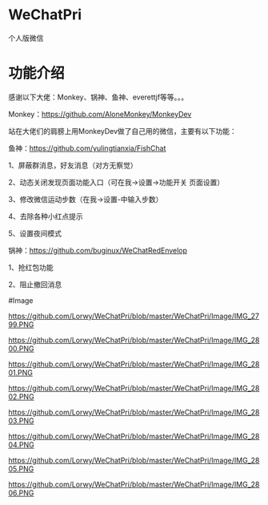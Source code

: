 # WeChatPri
个人版微信

# 功能介绍
感谢以下大佬：Monkey、锅神、鱼神、everettjf等等。。。

Monkey：https://github.com/AloneMonkey/MonkeyDev

站在大佬们的肩膀上用MonkeyDev做了自己用的微信，主要有以下功能：

鱼神：https://github.com/yulingtianxia/FishChat

1、屏蔽群消息，好友消息（对方无察觉）

2、动态关闭发现页面功能入口（可在我->设置->功能开关 页面设置）

3、修改微信运动步数（在我->设置-中输入步数）

4、去除各种小红点提示

5、设置夜间模式




锅神：https://github.com/buginux/WeChatRedEnvelop

1、抢红包功能

2、阻止撤回消息


#Image

https://github.com/Lorwy/WeChatPri/blob/master/WeChatPri/Image/IMG_2799.PNG

https://github.com/Lorwy/WeChatPri/blob/master/WeChatPri/Image/IMG_2800.PNG

https://github.com/Lorwy/WeChatPri/blob/master/WeChatPri/Image/IMG_2801.PNG

https://github.com/Lorwy/WeChatPri/blob/master/WeChatPri/Image/IMG_2802.PNG

https://github.com/Lorwy/WeChatPri/blob/master/WeChatPri/Image/IMG_2803.PNG

https://github.com/Lorwy/WeChatPri/blob/master/WeChatPri/Image/IMG_2804.PNG

https://github.com/Lorwy/WeChatPri/blob/master/WeChatPri/Image/IMG_2805.PNG

https://github.com/Lorwy/WeChatPri/blob/master/WeChatPri/Image/IMG_2806.PNG
